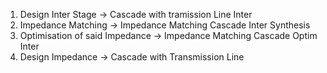 1. Design Inter Stage -> Cascade with tramission Line Inter
2. Impedance Matching -> Impedance Matching Cascade Inter Synthesis
3. Optimisation of said Impedance -> Impedance Matching Cascade Optim Inter
4. Design Impedance -> Cascade with Transmission Line
